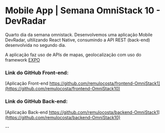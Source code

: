 # Mobile App | Semana OmniStack 10 - DevRadar

Quarto dia da semana omnistack.
Desenvolvemos uma aplicação Mobile DevRadar, ultilizando React Native, consumindo a API REST (back-end) desenvolvida no segundo dia.

A aplicação faz uso de APIs de mapas, geolocalização com uso do framework [EXPO](https://expo.io/)

### Link do GitHub Front-end:

[Aplicação Front-end https://github.com/remulocosta/frontend-OmniStack1](https://github.com/remulocosta/frontend-OmniStack10)

### Link do GitHub Back-end:

[Aplicação Back-end https://github.com/remulocosta/backend-OmniStack1](https://github.com/remulocosta/backend-OmniStack10)

--
